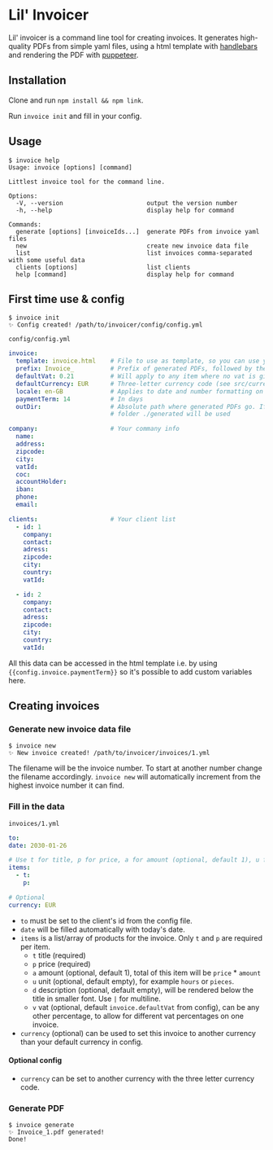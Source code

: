 # Lil' Invoicer

Lil' invoicer is a command line tool for creating invoices. It generates high-quality PDFs from simple yaml files, using a html template with [handlebars](https://github.com/handlebars-lang/handlebars.js) and rendering the PDF with [puppeteer](https://github.com/puppeteer/puppeteer).

## Installation 

Clone and run `npm install && npm link`.

Run `invoice init` and fill in your config.

## Usage

```
$ invoice help
Usage: invoice [options] [command]

Littlest invoice tool for the command line.

Options:
  -V, --version                       output the version number
  -h, --help                          display help for command

Commands:
  generate [options] [invoiceIds...]  generate PDFs from invoice yaml files
  new                                 create new invoice data file
  list                                list invoices comma-separated with some useful data
  clients [options]                   list clients
  help [command]                      display help for command
```

## First time use & config
```
$ invoice init
✨ Config created! /path/to/invoicer/config/config.yml
```

`config/config.yml`
```yaml
invoice:                    
  template: invoice.html    # File to use as template, so you can use your own
  prefix: Invoice_          # Prefix of generated PDFs, followed by the invoice number
  defaultVat: 0.21          # Will apply to any item where no vat is given
  defaultCurrency: EUR      # Three-letter currency code (see src/currencies.json)
  locale: en-GB             # Applies to date and number formatting on the invoice
  paymentTerm: 14           # In days
  outDir:                   # Absolute path where generated PDFs go. If empty the local
                            # folder ./generated will be used

company:                    # Your commany info
  name:                     
  address:
  zipcode:
  city:
  vatId:                      
  coc:
  accountHolder:
  iban:
  phone:
  email:

clients:                    # Your client list
  - id: 1
    company:
    contact:
    adress:
    zipcode:
    city:
    country:
    vatId:

  - id: 2
    company:
    contact:
    adress:
    zipcode:
    city:
    country:
    vatId:
```

All this data can be accessed in the html template i.e. by using `{{config.invoice.paymentTerm}}` so it's possible to add custom variables here. 

## Creating invoices 

### Generate new invoice data file
```
$ invoice new
✨ New invoice created! /path/to/invoicer/invoices/1.yml
```

The filename will be the invoice number. To start at another number change the filename accordingly. `invoice new` will automatically increment from the highest invoice number it can find. 

### Fill in the data
`invoices/1.yml`
```yaml
to: 
date: 2030-01-26  

# Use t for title, p for price, a for amount (optional, default 1), u for unit (optional), d for description (optional), v for vat (optional)
items:
  - t: 
    p: 

# Optional
currency: EUR
```

- `to` must be set to the client's id from the config file. 
- `date` will be filled automatically with today's date.
- `items` is a list/array of products for the invoice. Only `t` and `p` are required per item.
  - `t` title (required)
  - `p` price (required)
  - `a` amount (optional, default 1), total of this item will be `price` * `amount`
  - `u` unit (optional, default empty), for example `hours` or `pieces`. 
  - `d` description (optional, default empty), will be rendered below the title in smaller font. Use `|` for multiline.
  - `v` vat (optional, default `invoice.defaultVat` from config), can be any other percentage, to allow for different vat percentages on one invoice.
- `currency` (optional) can be used to set this invoice to another currency than your default currency in config.

#### Optional config

- `currency` can be set to another currency with the three letter currency code.

### Generate PDF
```
$ invoice generate
✨ Invoice_1.pdf generated!
Done!
```